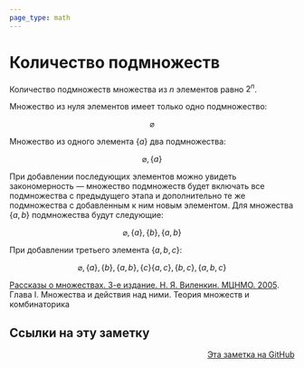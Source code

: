 ```yaml
---
page_type: math
---
```


# Количество подмножеств

Количество подмножеств множества из $n$ элементов равно $2^n$.

Множество из нуля элементов имеет только одно подмножество:

$$
\varnothing
$$

Множество из одного элемента $\{a\}$ два подмножества:

$$
\varnothing, \{a\}
$$

При добавлении последующих элементов можно увидеть закономерность — множество подмножеств будет включать все подмножества с предыдущего этапа и дополнительно те же подмножества с добавленным к ним новым элементом. Для множества $\{a, b\}$ подмножества будут следующие:

$$
\varnothing, \{a\}, \{b\}, \{a, b\}
$$

При добавлении третьего элемента $\{a, b, c\}$:

$$
\varnothing, \{a\}, \{b\}, \{a, b\}, \{c\} \{a, c\}, \{b, c\}, \{a, b, c\}
$$

[Рассказы о множествах. 3-е издание. Н. Я. Виленкин. МЦНМО. 2005](VilenkinRasskazyMnozhestvah2005.md). Глава I. Множества и действия над ними. Теория множеств и комбинаторика


## Ссылки на эту заметку




<p v-pre style="text-align: right">
  <a href="https://github.com/Kverde/algorithms/blob/main/source/20221102000741.md">
  Эта заметка на GitHub
  </a>
</p>
